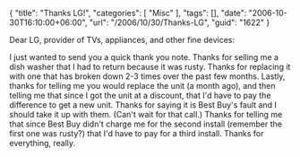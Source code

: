 {
	"title": "Thanks LG!",
	"categories": [
		"Misc"
	],
	"tags": [],
	"date": "2006-10-30T16:10:00+06:00",
	"url": "/2006/10/30/Thanks-LG",
	"guid": "1622"
}

Dear LG, provider of TVs, appliances, and other fine devices:

I just wanted to send you a quick thank you note. Thanks for selling me a dish washer that I had to return because it was rusty. Thanks for replacing it with one that has broken down 2-3 times over the past few months. Lastly, thanks for telling me you would replace the unit (a month ago), and then telling me that since I got the unit at a discount, that I'd have to pay the difference to get a new unit. Thanks for saying it is Best Buy's fault and I should take it up with them. (Can't wait for that call.) Thanks for telling me that since Best Buy didn't charge me for the second install (remember the first one was rusty?) that I'd have to pay for a third install. Thanks for everything, really.